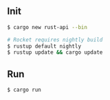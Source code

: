 ## Init

```bash
$ cargo new rust-api --bin

# Rocket requires nightly build
$ rustup default nightly
$ rustup update && cargo update
```

## Run

```
$ cargo run
```